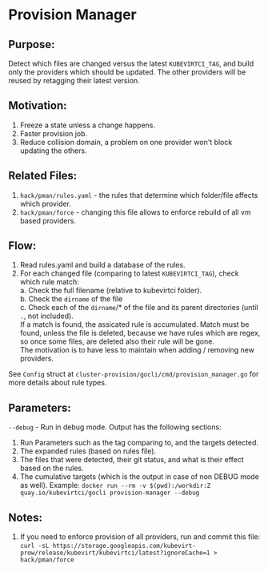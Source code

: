 # Provision Manager

## Purpose:
Detect which files are changed versus the latest `KUBEVIRTCI_TAG`,
and build only the providers which should be updated.
The other providers will be reused by retagging their latest version.

## Motivation:
1. Freeze a state unless a change happens.
2. Faster provision job.
3. Reduce collision domain, a problem on one provider won't block updating the others.

## Related Files:
1. `hack/pman/rules.yaml` - the rules that determine which folder/file affects which provider.
2. `hack/pman/force` - changing this file allows to enforce rebuild of all vm based providers.

## Flow:
1. Read rules.yaml and build a database of the rules.
2. For each changed file (comparing to latest `KUBEVIRTCI_TAG`), check which rule match:  
a. Check the full filename (relative to kubevirtci folder).  
b. Check the `dirname` of the file  
c. Check each of the `dirname`/* of the file and its parent directories (until `.`, not included).  
If a match is found, the assicated rule is accumulated.
Match must be found, unless the file is deleted,
because we have rules which are regex, so once some files, are deleted also their rule will be gone.  
The motivation is to have less to maintain when adding / removing new providers.

See `Config` struct at `cluster-provision/gocli/cmd/provision_manager.go` for more details about rule types.

## Parameters:
`--debug` - Run in debug mode.
Output has the following sections:
1. Run Parameters such as the tag comparing to, and the targets detected.
2. The expanded rules (based on rules file).
3. The files that were detected, their git status, and what is their effect based on the rules.
4. The cumulative targets (which is the output in case of non DEBUG mode as well).
Example: `docker run --rm -v $(pwd):/workdir:Z quay.io/kubevirtci/gocli provision-manager --debug`

## Notes:
1. If you need to enforce provision of all providers, run and commit this file:
`curl -sL https://storage.googleapis.com/kubevirt-prow/release/kubevirt/kubevirtci/latest?ignoreCache=1 > hack/pman/force`
